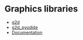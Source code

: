 # Graphics libraries

- <a href="https://raw.githubusercontent.com/fondinfo/fondinfo/master/g2d.py" download>g2d</a>
- <a href="https://raw.githubusercontent.com/fondinfo/fondinfo/master/g2d_pyodide.py" download>g2d_pyodide</a>
- [Documentation](https://github.com/fondinfo/fondinfo/blob/master/README.md)
